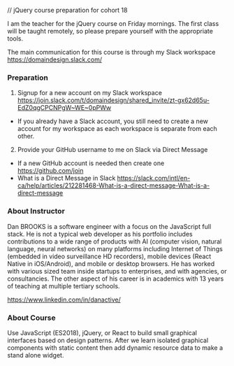 // jQuery course preparation for cohort 18

I am the teacher for the jQuery course on Friday mornings. The first class will be taught remotely, so please prepare yourself with the appropriate tools.

The main communication for this course is through my Slack workspace https://domaindesign.slack.com/

### Preparation

1. Signup for a new account on my Slack workspace https://join.slack.com/t/domaindesign/shared_invite/zt-gx62d65u-EdZ0qgCPCNPgW~WE~0pPWw
- If you already have a Slack account, you still need to create a new account for my workspace as each workspace is separate from each other.
2. Provide your GitHub username to me on Slack via Direct Message
- If a new GitHub account is needed then create one https://github.com/join
- What is a Direct Message in Slack https://slack.com/intl/en-ca/help/articles/212281468-What-is-a-direct-message-What-is-a-direct-message

### About Instructor

Dan BROOKS is a software engineer with a focus on the JavaScript full stack. He is not a typical web developer as his portfolio includes contributions to a wide range of products with AI (computer vision, natural language, neural networks) on many platforms including Internet of Things (embedded in video surveillance HD recorders), mobile devices (React Native in iOS/Android), and mobile or desktop browsers. He has worked with various sized team inside startups to enterprises, and with agencies, or consultancies. The other aspect of his career is in academics with 13 years of teaching at multiple tertiary schools.

https://www.linkedin.com/in/danactive/

### About Course

Use JavaScript (ES2018), jQuery, or React to build small graphical interfaces based on design patterns. After we learn isolated graphical components with static content then add dynamic resource data to make a stand alone widget. 
